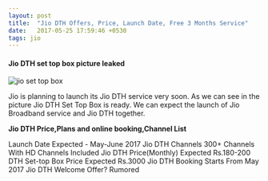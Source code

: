 ```yaml
---
layout: post
title:  "Jio DTH Offers, Price, Launch Date, Free 3 Months Service"
date:   2017-05-25 17:59:46 +0530
tags: jio
---
```


<h4>Jio DTH set top box picture leaked</h4>

![jio set top box](https://s10.postimg.org/89bx2twa1/17841992_1335178549897414_2028790312_n.jpg)

Jio is planning to launch its Jio DTH service very soon. As we can see in the picture Jio DTH Set Top Box is ready. We can expect the launch of Jio Broadband service and Jio DTH together.

**Jio DTH Price,Plans and online booking,Channel List**

Launch Date	Expected - May-June 2017
Jio DTH Channels	300+ Channels With HD Channels Included
Jio DTH Price(Monthly)	Expected Rs.180-200
DTH Set-top Box Price	Expected Rs.3000
Jio DTH Booking	Starts From May 2017
Jio DTH Welcome Offer?	Rumored
